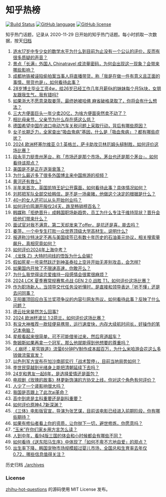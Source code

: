 # 知乎热榜
[![Build Status](https://github.com/ToWeLong/zhihu-hot-questions/workflows/CI/badge.svg)](https://github.com/ToWeLong/zhihu-hot-questions/actions)
[![GitHub language](https://img.shields.io/badge/language-golang-orange.svg)](https://golang.org/)
[![GitHub license](https://img.shields.io/github/license/ToWeLong/zhihu-hot-questions)](https://github.com/ToWeLong/zhihu-hot-questions/blob/main/LICENSE)

知乎热门话题，记录从 2020-11-29 日开始的知乎热门话题。每小时抓取一次数据，按天[归档](./archives)

<!-- BEGIN -->

1. [涟水17岁中专少女的数学水平为什么到目前为止没有一个公认的评价，反而有很多质疑的声音？](https://www.zhihu.com/question/659055314)
1. [景点「长满」外国人 Chinatravel 成流量密码，为何会出现这一现象？会带来哪些影响？](https://www.zhihu.com/question/658381742)
1. [成都地铁被诬陷偷拍案当事人将直播带货，称「我是在做一件有意义且正面的事情，带货也是」，如何看待此事？](https://www.zhihu.com/question/659057126)
1. [28岁博士毕业工资4w，给26岁已经工作几年月薪6k的妹妹每个月5k块，女朋友跟我生气，我有错吗?](https://www.zhihu.com/question/659066001)
1. [如果浙大不愿意录取姜萍，最终她被哈佛 麻省破格录取了，你将会有什么想法？](https://www.zhihu.com/question/659086762)
1. [三大方便面巨头一年少卖20亿，为啥方便面突然卖不动了？](https://www.zhihu.com/question/657212490)
1. [相比母亲节，父亲节为什么存在感这么低？](https://www.zhihu.com/question/659048586)
1. [德国希望中国在进口电动汽车关税问题上采取行动，背后有哪些原因？](https://www.zhihu.com/question/658984454)
1. [女子长期乏力，全家查出“吸血鬼病”基因，什么是「吸血鬼病」？都有哪些症状？](https://www.zhihu.com/question/659047834)
1. [2024 欧洲杯塞尔维亚 0:1 英格兰，萨卡助攻贝林厄姆头槌制胜，如何评价这场比赛？](https://www.zhihu.com/question/659096144)
1. [段永平力挺贵州茅台，称「市场还是那个市场，茅台也还是那个茅台」，如何看待该观点？](https://www.zhihu.com/question/659065282)
1. [美国是不是正在逐渐衰落？](https://www.zhihu.com/question/658010258)
1. [为什么最近多了很多外国博主来中国旅游的视频？](https://www.zhihu.com/question/657309907)
1. [黄河还有救么?](https://www.zhihu.com/question/434325706)
1. [半年来首次，英国凯特王妃公开露面，如何看待此事？具体情况如何？](https://www.zhihu.com/question/658998704)
1. [刘邦把军队全部交给韩信，是不是一场豪赌，他做这个决定的根据是什么？](https://www.zhihu.com/question/607268568)
1. [40+的女人还可以从头开始创业吗？](https://www.zhihu.com/question/654929923)
1. [如何评价鸣潮开服仅24天，跌至畅销榜百名？](https://www.zhihu.com/question/659058358)
1. [韩媒称「拒绝晋升」成韩国职场新趋势，员工为什么专注于维持现状？晋升会给他们带来什么？](https://www.zhihu.com/question/659052997)
1. [面试官对我不满意，第二天却发来了offer，是坑还是喜，能去吗？](https://www.zhihu.com/question/659013274)
1. [姜萍，一个中专生打败一众世界顶级大学高材生，说明什么?](https://www.zhihu.com/question/658939873)
1. [报道称沙特决定不再与美国续签已有数十年历史的石油美元协议，相关搜索量飙升，真相究竟如何？](https://www.zhihu.com/question/659050984)
1. [如何评价2024年上海中考？](https://www.zhihu.com/question/614828618)
1. [《龙珠 Z》大特时间线的悟饭为什么会输?](https://www.zhihu.com/question/654709816)
1. [假如死星一号突然跃迁到神圣泰拉上空并开始无差别攻击，会怎样?](https://www.zhihu.com/question/657104475)
1. [如果国内开放了不限速高速，你敢开么？](https://www.zhihu.com/question/555915393)
1. [为什么我觉得谈恋爱维持一段感情会很累很麻烦？](https://www.zhihu.com/question/423892247)
1. [2024 LCK 夏季赛常规赛焦点战 GEN 2:0 战胜 T1，如何评价这场比赛？](https://www.zhihu.com/question/659081511)
1. [作为职场新人，当领导交代任务没听懂时，是直接和领导表达「听不懂」还是去问同事？](https://www.zhihu.com/question/658821475)
1. [王阳置顶回应白玉兰奖项争议的内容引网友热议，如何看待此事？反映了什么问题？](https://www.zhihu.com/question/658987680)
1. [德云社宋昊然怎么回事?](https://www.zhihu.com/question/658944023)
1. [2024 欧洲杯波兰 1:2荷兰，如何评价这场比赛？](https://www.zhihu.com/question/659090395)
1. [有没大神推荐一款轻便易携带，运行速度快，内存大续航时间长，好操作的笔记本电脑？](https://www.zhihu.com/question/656052675)
1. [星舰看起来很简单，可不可能借鉴过来，然后弯道超车？](https://www.zhihu.com/question/658888363)
1. [詹姆斯如果再拿一个冠军，那么他就能得到他想要的尊重吗？](https://www.zhihu.com/question/658899911)
1. [《 崩坏：星穹铁道》流萤6分钟PV制作成本超百万，为什么米哈游会花这么多钱做流萤宣发？](https://www.zhihu.com/question/659057876)
1. [以色列军方宣布在加沙南部实行「战术暂停」，目前当地局势如何？](https://www.zhihu.com/question/659065277)
1. [李世民穿越到光绪身上能把清朝延续下去吗？](https://www.zhihu.com/question/641130932)
1. [24岁和男友一起6年，是选择爱情还是面包？](https://www.zhihu.com/question/658758008)
1. [电视剧《玫瑰的故事》林更新饰演的方协文上线，你对这个角色有何评价？](https://www.zhihu.com/question/658820002)
1. [人少了一个肾影响很大吗？](https://www.zhihu.com/question/658881006)
1. [我国是否跟上了此次ai革命？](https://www.zhihu.com/question/648487085)
1. [高中到底是主科重要还是副科重要？](https://www.zhihu.com/question/657227317)
1. [如何评价原神4.7新深渊？](https://www.zhihu.com/question/659055634)
1. [《三体》电影版官宣，导演为张艺谋，目前该电影已经进入前期阶段，你有哪些期待？](https://www.zhihu.com/question/659065291)
1. [如果有修仙者看上你的资质，让你抛下一切，避世修炼，你愿意吗？](https://www.zhihu.com/question/654529772)
1. [“玉米”在你们家乡用方言怎么读？](https://www.zhihu.com/question/658698069)
1. [人到中年，看94版三国的体会和小时候都会有哪些不同？](https://www.zhihu.com/question/659065066)
1. [如何看待《送东阳马生序》中体现了「如何不卑不亢地自爱」的观点？](https://www.zhihu.com/question/656821644)
1. [出生率下降，韩国宠物市场规模超过婴儿市场，全国总和生育率去年仅 0.72，哪些信息值得关注？](https://www.zhihu.com/question/659051003)

<!-- END -->

历史归档 [./archives](./archives)


### License
[zhihu-hot-questions](https://github.com/towelong/zhihu-hot-questions) 的源码使用 MIT License 发布。